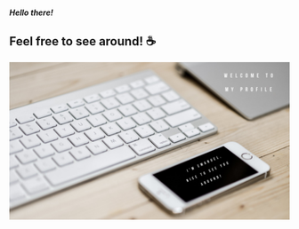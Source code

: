 ##### Hello there! 

## Feel free to see around! :coffee:

![My kind of setup](/github_background.jpg)
